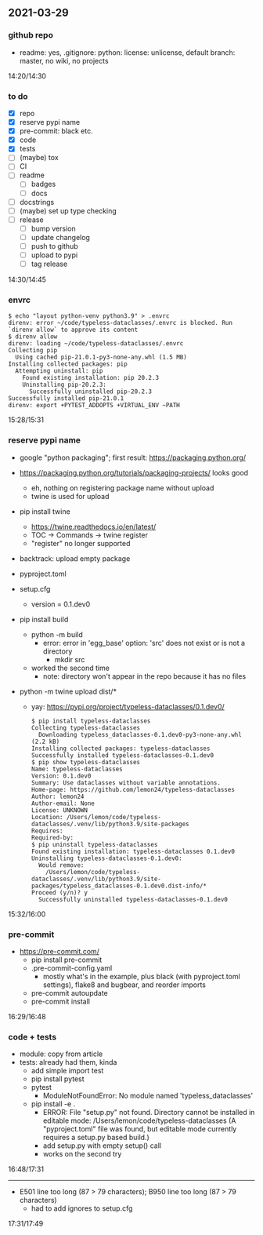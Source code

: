 ## 2021-03-29


### github repo

* readme: yes, .gitignore: python: license: unlicense, default branch: master, no wiki, no projects

14:20/14:30


### to do

* [x] repo
* [x] reserve pypi name
* [x] pre-commit: black etc.
* [x] code
* [x] tests
* [ ] (maybe) tox
* [ ] CI
* [ ] readme
  * [ ] badges
  * [ ] docs
* [ ] docstrings
* [ ] (maybe) set up type checking
* [ ] release
  * [ ] bump version
  * [ ] update changelog
  * [ ] push to github
  * [ ] upload to pypi
  * [ ] tag release

14:30/14:45


### envrc

```console
$ echo "layout python-venv python3.9" > .envrc
direnv: error ~/code/typeless-dataclasses/.envrc is blocked. Run `direnv allow` to approve its content
$ direnv allow
direnv: loading ~/code/typeless-dataclasses/.envrc
Collecting pip
  Using cached pip-21.0.1-py3-none-any.whl (1.5 MB)
Installing collected packages: pip
  Attempting uninstall: pip
    Found existing installation: pip 20.2.3
    Uninstalling pip-20.2.3:
      Successfully uninstalled pip-20.2.3
Successfully installed pip-21.0.1
direnv: export +PYTEST_ADDOPTS +VIRTUAL_ENV ~PATH
```

15:28/15:31


### reserve pypi name

* google "python packaging"; first result: https://packaging.python.org/
* https://packaging.python.org/tutorials/packaging-projects/ looks good
  * eh, nothing on registering package name without upload
  * twine is used for upload
* pip install twine
  * https://twine.readthedocs.io/en/latest/
  * TOC -> Commands -> twine register
  * "register" no longer supported
* backtrack: upload empty package
* pyproject.toml
* setup.cfg
  * version = 0.1.dev0

* pip install build
  * python -m build
    * error: error in 'egg_base' option: 'src' does not exist or is not a directory
      * mkdir src
  * worked the second time
    * note: directory won't appear in the repo because it has no files

* python -m twine upload dist/*
  * yay: https://pypi.org/project/typeless-dataclasses/0.1.dev0/

    ```console
    $ pip install typeless-dataclasses
    Collecting typeless-dataclasses
      Downloading typeless_dataclasses-0.1.dev0-py3-none-any.whl (2.2 kB)
    Installing collected packages: typeless-dataclasses
    Successfully installed typeless-dataclasses-0.1.dev0
    $ pip show typeless-dataclasses
    Name: typeless-dataclasses
    Version: 0.1.dev0
    Summary: Use dataclasses without variable annotations.
    Home-page: https://github.com/lemon24/typeless-dataclasses
    Author: lemon24
    Author-email: None
    License: UNKNOWN
    Location: /Users/lemon/code/typeless-dataclasses/.venv/lib/python3.9/site-packages
    Requires:
    Required-by:
    $ pip uninstall typeless-dataclasses
    Found existing installation: typeless-dataclasses 0.1.dev0
    Uninstalling typeless-dataclasses-0.1.dev0:
      Would remove:
        /Users/lemon/code/typeless-dataclasses/.venv/lib/python3.9/site-packages/typeless_dataclasses-0.1.dev0.dist-info/*
    Proceed (y/n)? y
      Successfully uninstalled typeless-dataclasses-0.1.dev0
    ```

15:32/16:00


### pre-commit

* https://pre-commit.com/
  * pip install pre-commit
  * .pre-commit-config.yaml
    * mostly what's in the example, plus black (with pyproject.toml settings), flake8 and bugbear, and reorder imports
  * pre-commit autoupdate
  * pre-commit install

16:29/16:48


### code + tests

* module: copy from article
* tests: already had them, kinda
  * add simple import test
  * pip install pytest
  * pytest
    * ModuleNotFoundError: No module named 'typeless_dataclasses'
  * pip install -e .
    * ERROR: File "setup.py" not found. Directory cannot be installed in editable mode: /Users/lemon/code/typeless-dataclasses (A "pyproject.toml" file was found, but editable mode currently requires a setup.py based build.)
    * add setup.py with empty setup() call
    * works on the second try

16:48/17:31

---

* E501 line too long (87 > 79 characters); B950 line too long (87 > 79 characters)
  * had to add ignores to setup.cfg

17:31/17:49
